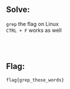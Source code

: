 ## Solve:

`grep` the flag on Linux
<br/>
`CTRL + F` works as well

<br/><br/>

## Flag:
`flag{grep_those_words}`
